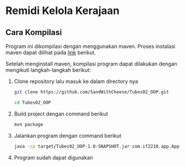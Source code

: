 # Remidi Kelola Kerajaan

## Cara Kompilasi

Program ini dikompilasi dengan menggunakan maven. Proses instalasi maven dapat dilihat pada [link](https://maven.apache.org/install.html) berikut.

Setelah menginstall maven, kompilasi program dapat dilakukan dengan mengikuti langkah-langkah berikut:

1. Clone repository lalu masuk ke dalam directory nya

    ```bash
    git clone https://github.com/SandWithCheese/Tubes02_OOP.git

    cd Tubes02_OOP
    ```

2. Build project dengan command berikut

    ```bash
    mvn package
    ```

3. Jalankan program dengan command berikut

    ```bash
    java -cp target/Tubes02_OOP-1.0-SNAPSHOT.jar com.if2210.app.App
    ```

4. Program sudah dapat digunakan
